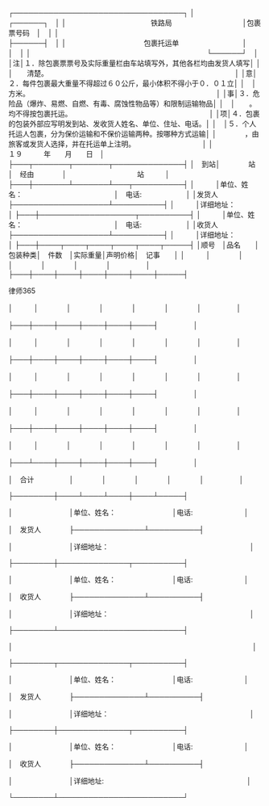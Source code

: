 
 ┌──────────────────────────────────┐ 
 │　　　　　　　　　　　　　　　　　　　　　　　　　┌──────┐　│ 
 │　　　　　　　　　　　　铁路局　　　　　　　　　　│包裹票号码　│　│ 
 │　　　　　　　　　　　　　　　　　　　　　　　　　├──────┤　│ 
 │　　　　　　　　　　　包裹托运单　　　　　　　　　│　　　　　　│　│ 
 │　　　　　　　　　　　　　　　　　　　　　　　　　└──────┘　│ 
 │注│１．除包裹票票号及实际重量栏由车站填写外，其他各栏均由发货人填写│ 
 │　│　　清楚。　　　　　　　　　　　　　　　　　　　　　　　　　　　│ 
 │意│２．每件包裹最大重量不得超过６０公斤，最小体积不得小于０．０１立│ 
 │　│　　方米。　　　　　　　　　　　　　　　　　　　　　　　　　　　│ 
 │事│３．危险品（爆炸、易燃、自燃、有毒、腐蚀性物品等）和限制运输物品│ 
 │　│　　。均不得按包裹托运。　　　　　　　　　　　　　　　　　　　　│ 
 │项│４．包裹的包装外部应写明发到站、发收货人姓名、单位、住址、电话。│ 
 │　│５．个人托运人包裹，分为保价运输和不保价运输两种。按哪种方式运输│ 
 │　　　　，由旅客或发货人选择，并在托运单上注明。　　　　　　　　　　│ 
 │　　　　　　　　　　　　　　　　　　　　　１９　　　年　　月　　日　│ 
 ├───┬───────┬───────┬──────────────┤ 
 │　到站│　　　　站　　│　经由　　　　│　　　　　　　　　　站　　　│ 
 ├───┼───────┴───────┴───┬──────────┤ 
 │　　　│单位、姓名：　　　　　　　　　　　　　│　电话:　　　　　　 │ 
 │发货人├───────────────────┴──────────┤ 
 │　　　│详细地址：　　　　　　　　　　　　　　　　　　　　　　　　　│ 
 ├───┼───────────────────┬──────────┤ 
 │　　　│单位、姓名：　　　　　　　　　　　　　│　电话:　　　　　　 │ 
 │收货人├───────────────────┴──────────┤ 
 │　　　│详细地址：　　　　　　　　　　　　　　　　　　　　　　　　　│ 
 ├───┼────┬────┬────┬────┬────┬─────┤ 
 │顺号　│品名　　│包装种类│　件数　│实际重量│声明价格│　记事　　│ 
 │　　　│　　　　│　　　　│　　　　│　　　　│　　　　│　　　　　│ 
 ├───┼────┼────┼────┼────┼────┼─────┤ 




 
律师365






 │　　　│　　　　│　　　　│　　　　│　　　　│　　　　│　　　　　│ 

 ├───┼────┼────┼────┼────┼────┤　　　　　│ 

 │　　　│　　　　│　　　　│　　　　│　　　　│　　　　│　　　　　│ 

 ├───┼────┼────┼────┼────┼────┤　　　　　│ 

 │　　　│　　　　│　　　　│　　　　│　　　　│　　　　│　　　　　│ 

 ├───┼────┼────┼────┼────┼────┤　　　　　│ 

 │　　　│　　　　│　　　　│　　　　│　　　　│　　　　│　　　　　│ 

 ├───┼────┼────┼────┼────┼────┤　　　　　│ 

 │　　　│　　　　│　　　　│　　　　│　　　　│　　　　│　　　　　│ 

 ├───┴────┼────┼────┼────┼────┤　　　　　│ 

 │　合计　　　　　│　　　　│　　　　│　　　　│　　　　│　　　　　│ 

 ├────────┼────┴────┴────┼────┴─────┤ 

 │　　　　　　　　│单位、姓名：　　　　　　　　│电话:　　　　　　　 │ 

 │　发货人　　　　├──────────────┴──────────┤ 

 │　　　　　　　　│详细地址：　　　　　　　　　　　　　　　　　　　　│ 

 ├────────┼──────────────┬──────────┤ 

 │　　　　　　　　│单位、姓名：　　　　　　　　│电话:　　　　　　　 │ 

 │　收货人　　　　├──────────────┴──────────┤ 

 │　　　　　　　　│详细地址：　　　　　　　　　　　　　　　　　　　　│ 

 ├────────┴─────────────────────────┤ 

 │　　　　　　　　　　　　　　　　　　　　　　　　　　　　　　　　　　│ 

 ├────────┬──────────────┬──────────┤ 

 │　　　　　　　　│单位、姓名：　　　　　　　　│电话:　　　　　　　 │ 

 │　发货人　　　　├──────────────┴──────────┤ 

 │　　　　　　　　│详细地址：　　　　　　　　　　　　　　　　　　　　│ 

 ├────────┼──────────────┬──────────┤ 

 │　　　　　　　　│单位、姓名：　　　　　　　　│电话:　　　　　　　 │ 

 │　收货人　　　　├──────────────┴──────────┤ 

 │　　　　　　　　│详细地址:　　　　　　　　　　　　　　　　　　　　 │ 

 └────────┴─────────────────────────┘  


 

 
 
 
 
 
  


  
 

  


  


  
 
 
 
 

